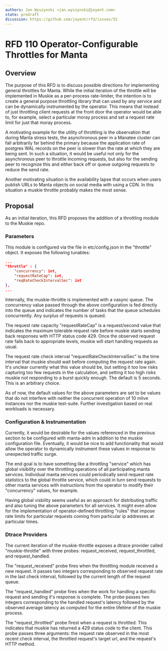 ```yaml
---
authors: Jan Wyszynski <jan.wyszynski@joyent.com>
state: predraft
dicussion: https://github.com/joyent/rfd/issues/52
---
```


<!--
    This Source Code Form is subject to the terms of the Mozilla Public
    License, v. 2.0. If a copy of the MPL was not distributed with this
    file, You can obtain one at http://mozilla.org/MPL/2.0/.
-->

<!--
    Copyright 2017 <contributor>
-->

# RFD 110 Operator-Configurable Throttles for Manta

## Overview

The purpose of this RFD is to discuss possible directions for implementing
general throttles for Manta. While the initial iteration of the throttle
will be implemented in Muskie as a per-process rate-limiter, the intention
is to create a general purpose throttling library that can used by any
service and can be dynamically instrumented by the operator. This means
that instead of just throttling client requests at the front door the
operator would be able to, for example, select a particular moray process
and set a request rate limit for just that moray process.

A motivating example for the utility of throttling is the observation that
during Manta stress tests, the asynchronous peer in a Manatee cluster can
fall arbitrarily far behind the primary because the application rate of
postgres WAL records on the peer is slower than the rate at which they
are being sent. In such a situation, it would be useful not only for the
asynchronous peer to throttle incoming requests, but also for the sending
peer to recognize this and either back off or queue outgoing requests to
reduce the send rate.

Another motivating situation is the availability lapse that occurs when
users publish URLs to Manta objects on social media with using a CDN.
In this situation a muskie throttle probably makes the most sense.

## Proposal

As an initial iteration, this RFD proposes the addition of a throttling
module to the Muskie repo.

### Parameters

This module is configured via the file in
etc/config.json in the "throttle" object. It exposes the following
tunables:

```json
...
"throttle" : {
	"concurrency": int,
	"requestRateCap": int,
	"reqRateCheckIntervalSec": int
},
...
```

Internally, the muskie-throttle is implemented with a vasync queue. The
concurrency value passed through the above configuration is fed directly
into the queue and indicates the number of tasks that the queue schedules
concurrently. Any surplus of requests is queued.

The request rate capacity "requestRateCap" is a request/second value that
indicates the maximum tolerable request rate before muskie starts sending
back responses with HTTP status code 429. Once the observed request rate
falls back to appropriate levels, muskie will start handling requests as
usual.

The request rate check interval "requestRateCheckIntervalSec" is the time
interval that muskie should wait before computing the request rate again.
It's unclear currently what this value should be, but setting it too low
risks capturing too few requests in the calculation, and setting it too
high risks muskie not responding to a burst quickly enough. The default
is 5 seconds. This is an arbitrary choice.

As of now, the default values for the above parameters are set to be
values that do not interfere with neither the concurrent operation of
10 mlive instances nor the muskie test-suite. Further investigation
based on real workloads is necessary.

### Configuration & Instrumentation

Currently, it would be desirable for the values referenced in the
previous section to be configured with manta-adm in addition to the
muskie configuration file. Eventually, it would be nice to add functionality
that would allow the operator to dynamically instrument these values in
response to unexpected traffic surge.

The end goal is to have something like a throttling "service" which has
global visibility over the throttling operations of all participating
manta services. Individual manta services could periodically send request
rate statistics to the global throttle service, which could in turn send
requests to other manta services with instructions from the operator to
modify their "concurrency" values, for example.

Having global visbility seems useful as an approach for distributing
traffic and also tuning the above parameters for all services. It might
even allow for the implementation of operator-defined throttling "rules"
that impose rate limits for particular requests coming from particular
ip addresses at particular times.

### Dtrace Providers

The current iteration of the muskie-throttle exposes a dtrace provider
called "muskie-throttle" with three probes: request_received, request_throttled,
and request_handled.

The "request_received" probe fires when the throttling module received a new
request. It passes two integers corresponding to observed request rate in the
last check interval, followed by the current length of the request queue.

The "request_handled" probe fires when the work for handling a specific request
and sending it's response is complete. The probe passes two integers
corresponding to the handled request's latency followed by the observed average
latency as computed for the entire lifetime of the muskie process.

The "request_throttled" probe firest when a request is throttled. This indicates
that muskie has returned a 429 status code to the client. This probe passes
three arguments: the request rate observed in the most recent check interval,
the throttled request's target url, and the request's HTTP method.
